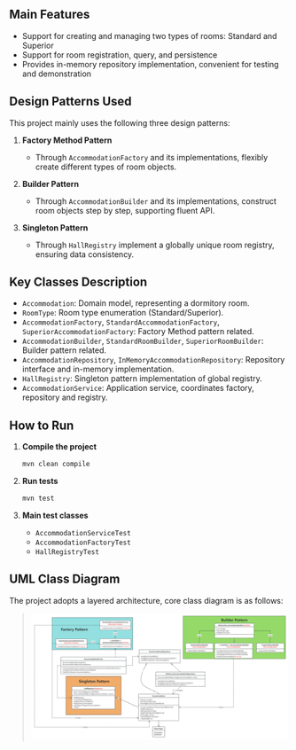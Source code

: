 ## Main Features

- Support for creating and managing two types of rooms: Standard and Superior
- Support for room registration, query, and persistence
- Provides in-memory repository implementation, convenient for testing and demonstration

## Design Patterns Used

This project mainly uses the following three design patterns:

1. **Factory Method Pattern**
   - Through `AccommodationFactory` and its implementations, flexibly create different types of room objects.

2. **Builder Pattern**
   - Through `AccommodationBuilder` and its implementations, construct room objects step by step, supporting fluent API.

3. **Singleton Pattern**
   - Through `HallRegistry` implement a globally unique room registry, ensuring data consistency.

## Key Classes Description

- `Accommodation`: Domain model, representing a dormitory room.
- `RoomType`: Room type enumeration (Standard/Superior).
- `AccommodationFactory`, `StandardAccommodationFactory`, `SuperiorAccommodationFactory`: Factory Method pattern related.
- `AccommodationBuilder`, `StandardRoomBuilder`, `SuperiorRoomBuilder`: Builder pattern related.
- `AccommodationRepository`, `InMemoryAccommodationRepository`: Repository interface and in-memory implementation.
- `HallRegistry`: Singleton pattern implementation of global registry.
- `AccommodationService`: Application service, coordinates factory, repository and registry.

## How to Run

1. **Compile the project**
   ```bash
   mvn clean compile
   ```

2. **Run tests**
   ```bash
   mvn test
   ```

3. **Main test classes**
   - `AccommodationServiceTest`
   - `AccommodationFactoryTest`
   - `HallRegistryTest`

## UML Class Diagram

The project adopts a layered architecture, core class diagram is as follows:

> ![UML Class Diagram](./doc/class-diagram.png)  

